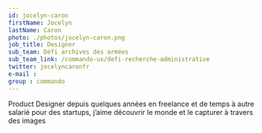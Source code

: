 ```yaml
---
id: jocelyn-caron
firstName: Jocelyn
lastName: Caron
photo: ./photos/jocelyn-caron.png
job_title: Designer
sub_team: Défi archives des armées
sub_team_link: /commando-ux/defi-recherche-administrative
twitter: jocelyncaronfr
e-mail :
group : commando
---
```


Product Designer depuis quelques années en freelance et de temps à autre salarié pour des startups, j’aime découvrir le monde et le capturer à travers des images
